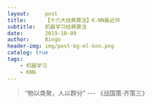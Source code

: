 ```yaml
---
layout:     post
title:      【十六大经典算法】K-NN最近邻
subtitle:   机器学习经典算法
date:       2019-10-09
author:     Bingo
header-img: img/post-bg-ml-knn.png
catalog: true
tags:
    - 机器学习
    - KNN
---
```


> “物以类聚，人以群分” --- 《战国策·齐策三》



